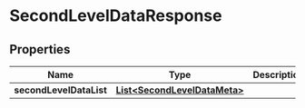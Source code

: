 

# SecondLevelDataResponse


## Properties

Name | Type | Description | Notes
------------ | ------------- | ------------- | -------------
**secondLevelDataList** | [**List&lt;SecondLevelDataMeta&gt;**](SecondLevelDataMeta.md) |  |  [optional]



